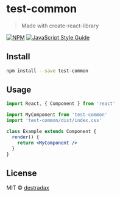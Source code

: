 # test-common

> Made with create-react-library

[![NPM](https://img.shields.io/npm/v/test-common.svg)](https://www.npmjs.com/package/test-common) [![JavaScript Style Guide](https://img.shields.io/badge/code_style-standard-brightgreen.svg)](https://standardjs.com)

## Install

```bash
npm install --save test-common
```

## Usage

```jsx
import React, { Component } from 'react'

import MyComponent from 'test-common'
import 'test-common/dist/index.css'

class Example extends Component {
  render() {
    return <MyComponent />
  }
}
```

## License

MIT © [destradax](https://github.com/destradax)
